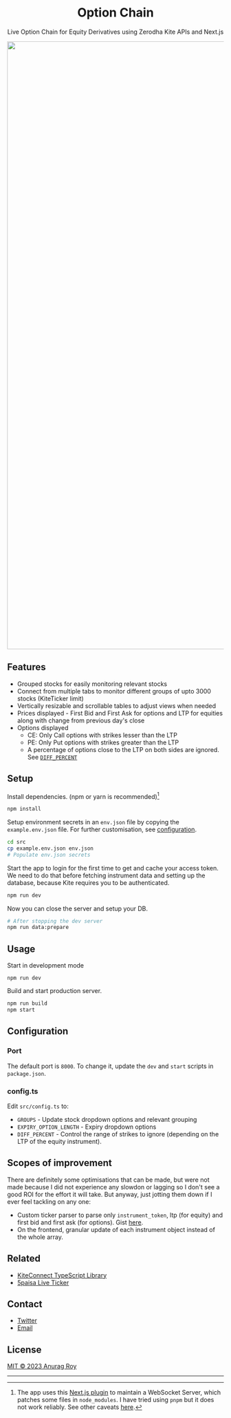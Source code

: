 <div align="center">

# Option Chain

Live Option Chain for Equity Derivatives using Zerodha Kite APIs and Next.js

<img width="1412" alt="option-chain" src="https://user-images.githubusercontent.com/53750093/219455211-6384c214-0aae-461b-a020-30f3039794d7.png">
  
</div>

## Features

- Grouped stocks for easily monitoring relevant stocks
- Connect from multiple tabs to monitor different groups of upto 3000 stocks (KiteTicker limit)
- Vertically resizable and scrollable tables to adjust views when needed
- Prices displayed - First Bid and First Ask for options and LTP for equities along with change from previous day's close
- Options displayed
  - CE: Only Call options with strikes lesser than the LTP
  - PE: Only Put options with strikes greater than the LTP
  - A percentage of options close to the LTP on both sides are ignored. See [`DIFF_PERCENT`](#configts)

## Setup

Install dependencies. (npm or yarn is recommended)[^1]

```sh
npm install
```

Setup environment secrets in an `env.json` file by copying the `example.env.json` file. For further customisation, see [configuration](#configuration).

```sh
cd src
cp example.env.json env.json
# Populate env.json secrets
```

Start the app to login for the first time to get and cache your access token. We need to do that before fetching instrument data and setting up the database, because Kite requires you to be authenticated.

```sh
npm run dev
```

Now you can close the server and setup your DB.

```sh
# After stopping the dev server
npm run data:prepare
```

## Usage

Start in development mode

```
npm run dev
```

Build and start production server.

```sh
npm run build
npm start
```

## Configuration

### Port

The default port is `8000`. To change it, update the `dev` and `start` scripts in `package.json`.

### config.ts

Edit `src/config.ts` to:

- `GROUPS` - Update stock dropdown options and relevant grouping
- `EXPIRY_OPTION_LENGTH` - Expiry dropdown options
- `DIFF_PERCENT` - Control the range of strikes to ignore (depending on the LTP of the equity instrument).

## Scopes of improvement

There are definitely some optimisations that can be made, but were not made because I did not experience any slowdon or lagging so I don't see a good ROI for the effort it will take. But anyway, just jotting them down if I ever feel tackling on any one:

- Custom ticker parser to parse only `instrument_token`, ltp (for equity) and first bid and first ask (for options). Gist [here](https://gist.github.com/anurag-roy/6df7f3cc6eef6b299a9140aa94c16548).
- On the frontend, granular update of each instrument object instead of the whole array.

## Related

- [KiteConnect TypeScript Library](https://github.com/anurag-roy/kiteconnect-ts)
- [5paisa Live Ticker](https://github.com/anurag-roy/5paisa-live-ticker)

## Contact

- [Twitter](https://twitter.com/anurag__roy)
- [Email](mailto:anuragroy@duck.com)

## License

[MIT © 2023 Anurag Roy](/LICENSE)

---

[^1]: The app uses this [Next.js plugin](https://www.npmjs.com/package/next-plugin-websocket) to maintain a WebSocket Server, which patches some files in `node_modules`. I have tried using `pnpm` but it does not work reliably. See other caveats [here](https://github.com/sam3d/next-plugin-websocket#caveats).
